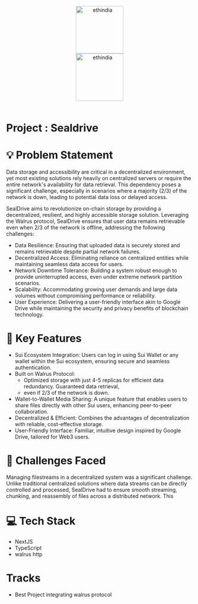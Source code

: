 <div align="center">
  <img alt="ethindia" src="https://ethindia2024.devfolio.co/brand-blocks/ethindia2024/ethindia.svg" height="128" />
</div>
<div align="center">
  <img alt="ethindia" src="https://cdn.prod.website-files.com/66a8b39f3ac043de2548ab05/66b9d8f83609b138b3ab1436_Group.svg" height="128" />
</div>
<br>


# Project : Sealdrive


# 💡 Problem Statement
Data storage and accessibility are critical in a decentralized environment, yet most existing solutions rely heavily on centralized servers or require the entire network's availability for data retrieval. This dependency poses a significant challenge, especially in scenarios where a majority (2/3) of the network is down, leading to potential data loss or delayed access.

SealDrive aims to revolutionize on-chain storage by providing a decentralized, resilient, and highly accessible storage solution. Leveraging the Walrus protocol, SealDrive ensures that user data remains retrievable even when 2/3 of the network is offline, addressing the following challenges:

- Data Resilience: Ensuring that uploaded data is securely stored and remains retrievable despite partial network failures.
- Decentralized Access: Eliminating reliance on centralized entities while maintaining seamless data access for users.
- Network Downtime Tolerance: Building a system robust enough to provide uninterrupted access, even under extreme network partition scenarios.
- Scalability: Accommodating growing user demands and large data volumes without compromising performance or reliability.
- User Experience: Delivering a user-friendly interface akin to Google Drive while maintaining the security and privacy benefits of blockchain technology.

# 🚀 Key Features
- Sui Ecosystem Integration: Users can log in using Sui Wallet or any wallet within the Sui ecosystem, ensuring secure and seamless authentication.
- Built on Walrus Protocol:
    - Optimized storage with just 4-5 replicas for efficient data redundancy.
Guaranteed data retrieval, 
    - even if 2/3 of the network is down.
- Wallet-to-Wallet Media Sharing: A unique feature that enables users to share files directly with other Sui users, enhancing peer-to-peer collaboration.
- Decentralized & Efficient: Combines the advantages of decentralization with reliable, cost-effective storage.
- User-Friendly Interface: Familiar, intuitive design inspired by Google Drive, tailored for Web3 users.




# 💪 Challenges Faced

Managing filestreams in a decentralized system was a significant challenge. Unlike traditional centralized solutions where data streams can be directly controlled and processed, SealDrive had to ensure smooth streaming, chunking, and reassembly of files across a distributed network. This

# 💻 **Tech Stack**

- NextJS
- TypeScript
- walrus http

# Tracks
- Best Project integrating walrus protocol


